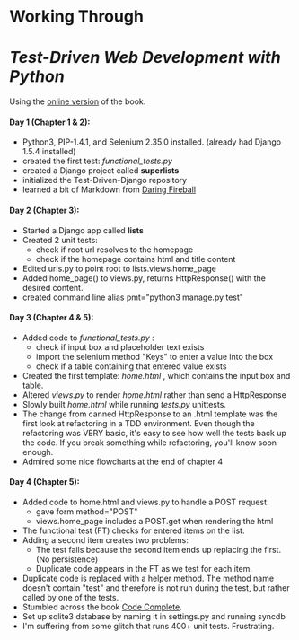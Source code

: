 
Working Through
===============
*Test-Driven Web Development with Python*
========================================

Using the [online version][tddp] of the book.

#### Day 1 (Chapter 1 & 2):
* Python3, PIP-1.4.1, and Selenium 2.35.0 installed.
  (already had Django 1.5.4 installed)
* created the first test: *functional_tests.py*
* created a Django project called **superlists**
* initialized the Test-Driven-Django repository
* learned a bit of Markdown from [Daring Fireball][df]

#### Day 2 (Chapter 3):
* Started a Django app called **lists**
* Created 2 unit tests:
    * check if root url resolves to the homepage
    * check if the homepage contains html and title content
* Edited urls.py to point root to lists.views.home_page
* Added home_page() to views.py, returns HttpResponse() with the desired content.
* created command line alias pmt="python3 manage.py test"

#### Day 3 (Chapter 4 & 5):
* Added code to *functional_tests.py* :
    * check if input box and placeholder text exists
    * import the selenium method "Keys" to enter a value into the box
    * check if a table containing that entered value exists
* Created the first template: *home.html* , which contains the input box and table.
* Altered *views.py* to render *home.html* rather than send a HttpResponse
* Slowly built *home.html* while running *tests.py* unittests.
* The change from canned HttpResponse to an .html template was the first look
at refactoring in a TDD environment.  Even though the refactoring was VERY basic, 
it's easy to see how well the tests back up the code.  If you break something while
refactoring, you'll know soon enough.
* Admired some nice flowcharts at the end of chapter 4

#### Day 4 (Chapter 5):
* Added code to home.html and views.py to handle a POST request
    * gave form method="POST"
    * views.home_page includes a POST.get when rendering the html
* The functional test (FT) checks for entered items on the list.
* Adding a second item creates two problems:
    * The test fails because the second item ends up replacing the first. (No persistence)
    * Duplicate code appears in the FT as we test for each item.
* Duplicate code is replaced with a helper method.  The method name doesn't contain "test"
and therefore is not run during the test, but rather called by one of the tests.
* Stumbled across the book [Code Complete][cc].
* Set up sqlite3 database by naming it in settings.py and running syncdb
* I'm suffering from some glitch that runs 400+ unit tests. Frustrating.












[tddp]: http://chimera.labs.oreilly.com/books/1234000000754 "Test Driven Site"
[df]: http://daringfireball.net/projects/markdown/syntax
[cc]: http://www.amazon.com/Code-Complete-Practical-Handbook-Construction/dp/0735619670/ref=lh_ni_t?ie=UTF8&psc=1&smid=ATVPDKIKX0DER